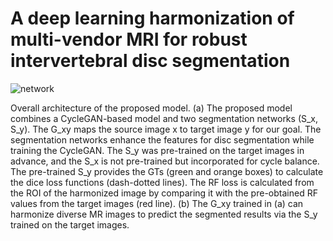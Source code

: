 # A deep learning harmonization of multi-vendor MRI for robust intervertebral disc segmentation

![network](https://github.com/Chae-Woo/Harmonisation/assets/45866328/fe62955e-6ee3-4f62-8eb2-824b76f74a86)

Overall architecture of the proposed model. (a) The proposed model combines a CycleGAN-based model and two segmentation networks
(S_x, S_y). The G_xy maps the source image x to target image y for our goal. The segmentation networks enhance the features for disc segmentation while
training the CycleGAN. The S_y was pre-trained on the target images in advance, and the S_x is not pre-trained but incorporated for cycle balance. The
pre-trained S_y provides the GTs (green and orange boxes) to calculate the dice loss functions (dash-dotted lines). The RF loss is calculated from the
ROI of the harmonized image by comparing it with the pre-obtained RF values from the target images (red line). (b) The G_xy trained in (a) can harmonize
diverse MR images to predict the segmented results via the S_y trained on the target images.
